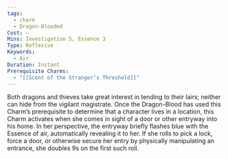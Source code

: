 ```yaml
---
tags:
  - charm
  - Dragon-Blooded
Cost: —
Mins: Investigation 5, Essence 3
Type: Reflexive
Keywords:
  - Air
Duration: Instant
Prerequisite Charms:
  - "[[Scent of the Stranger’s Threshold]]"
---
```

Both dragons and thieves take great interest in tending to their lairs; neither can hide from the vigilant magistrate. Once the Dragon-Blood has used this Charm’s prerequisite to determine that a character lives in a location, this Charm activates when she comes in sight of a door or other entryway into his home. In her perspective, the entryway briefly flashes blue with the Essence of air, automatically revealing it to her. If she rolls to pick a lock, force a door, or otherwise secure her entry by physically manipulating an entrance, she doubles 9s on the first such roll.